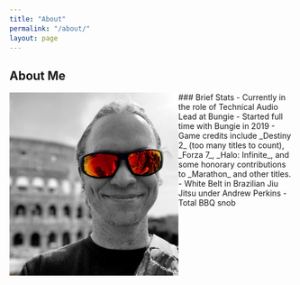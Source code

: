 ```yaml
---
title: "About"
permalink: "/about/"
layout: page
---
```


## About Me
<img src="https://raw.githubusercontent.com/adamtcroft/blog/refs/heads/master/assets/photos/me.jpeg" alt="A photo of me" width="300px" align="left"/>
### Brief Stats
- Currently in the role of Technical Audio Lead at Bungie
- Started full time with Bungie in 2019
- Game credits include _Destiny 2_ (too many titles to count), _Forza 7_, _Halo: Infinite_, and some honorary contributions to _Marathon_ and other titles.
- White Belt in Brazilian Jiu Jitsu under Andrew Perkins
- Total BBQ snob
